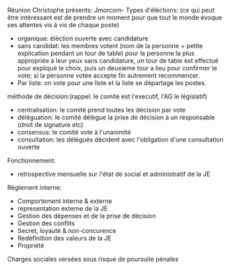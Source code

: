 
Réunion Christophe
présents: Jmorcom-
Types d'éléctions: (ce qui peut être intéressant est de prendre un moment pour que tout le monde évoque ses attentes vis à vis de chaque poste)
- organique: éléction ouverte avec candidature
- sans candidat: les membres votent (nom de la personne + petite explication pendant un tour de table) pour la personne la plus appropriée à leur yeux sans candidature, un tour de table est effectué pour expliqué le choix, puis un deuxieme tour a lieu pour confirmer le vote; si la personne votée accepte fin autrement recommencer.
- Par liste: on vote pour une liste et la liste se départage les postes.

méthode de décision:(rappel: le comité est l'executif, l'AG le législatif)
- centralisation: le comité prend toutes les décision par vote
- déléguation: le comité délègue la prise de décision à un responsable (droit de signature etc)
- consensus: le comité vote à l'unanimité
- consultation: les délégués décident avec l'obligation d'une consultation ouverte

Fonctionnement:
- retrospective mensuelle sur l'état de social et administratif de la JE

Règlement interne:
- Comportement interne & externe
- representation externe de la JE
- Gestion des dépenses et de la prise de décision
- Gestion des conflits
- Secret, loyauté & non-concurence
- Redéfinition des valeurs de la JE
- Propriété

Charges sociales versées sous risque de poursuite pénales
